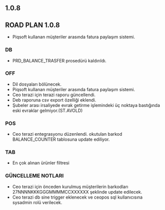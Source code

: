 ## 1.0.8
## ROAD PLAN 1.0.8
- Piqsoft kullanan müşteriler arasında fatura paylaşım sistemi.
### DB
- PRD_BALANCE_TRASFER prosedürü kaldırıldı.
### OFF
- Dil dosyaları bölünecek.
- Piqsoft kullanan müşteriler arasında fatura paylaşım sistemi.
- Ceo terazi için terazi raporu güncellendi.
- Deb raporuna csv export özelliği eklendi.
- Şubeler arası irsaliyede evrak getirme işlemindeki üç noktaya bastığında eski evraklar gelmiyor.(ST.AVOLD)

### POS
- Ceo terazi entegrasyonu düzenlendi. okutulan barkod BALANCE_COUNTER tablosuna update ediliyor.
### TAB
- En çok alınan ürünler filtresi

### GÜNCELLEME NOTLARI
- Ceo terazi için önceden kurulmuş müşterilerin barkodları 27NNNNKKKGGGMMMMCCXXXXXX şeklinde update edilecek.
- Ceo terazi db sine trigger eklenecek ve ceopos sql kullanıcısına sysadmin rolü verilecek.
